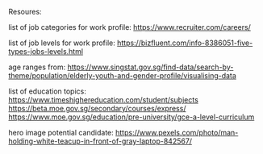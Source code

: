 Resoures:

list of job categories for work profile:
https://www.recruiter.com/careers/

list of job levels for work profile:
https://bizfluent.com/info-8386051-five-types-jobs-levels.html

age ranges from:
https://www.singstat.gov.sg/find-data/search-by-theme/population/elderly-youth-and-gender-profile/visualising-data

list of education topics:
https://www.timeshighereducation.com/student/subjects
https://beta.moe.gov.sg/secondary/courses/express/
https://www.moe.gov.sg/education/pre-university/gce-a-level-curriculum


hero image potential candidate:
https://www.pexels.com/photo/man-holding-white-teacup-in-front-of-gray-laptop-842567/

